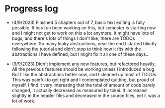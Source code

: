 # Progress log

- (4/9/2023) Finished 5 chapters out of 7, basic text editing is fully
possible. It has fun been working on this, but semester is starting now and I
might not get to work on this a lot anymore. It might have lots of bugs, and
there's lots of things I don't like, there are TODOs everywhere. So many leaky
abstractions, near the end I started blindly following the tutorial and didn't
stop to think how it fits with the abstractions I have defined, but I might fix
it all one of these days...

- (9/9/2023) Didn't implement any new features, but refactored heavily. All the
previous features should be working unless I introduced a bug. But I like the
abstractions better now, and I cleaned up most of TODOs. This was painful to
get right and I contemplated quitting, but proud of myself. I find it very
interesting that the total of amount of code barely changed, it actually
decreased as measured by tokei. It increased slightly in the header files and
decreased in the source files, yet it was a lot of work.
